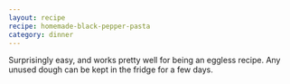 ```yaml
---
layout: recipe
recipe: homemade-black-pepper-pasta
category: dinner
---
```


Surprisingly easy, and works pretty well for being an eggless recipe.
Any unused dough can be kept in the fridge for a few days.

